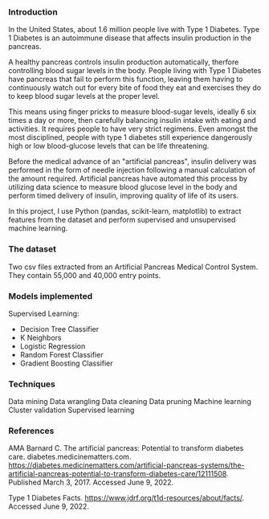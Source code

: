 ### Introduction
In the United States, about 1.6 million people live with Type 1 Diabetes. Type 1 Diabetes is an autoimmune disease that affects insulin production in the pancreas. 

A healthy pancreas controls insulin production automatically, therfore controlling blood sugar levels in the body. People living with Type 1 Diabetes have pancreas that fail to perform this function, leaving them having to continuously watch out for every bite of food they eat and exercises they do to keep blood sugar levels at the proper level.

This means using finger pricks to measure blood-sugar levels, ideally 6 six times a day or more, then carefully balancing insulin intake with eating and activities. It requires people to have very strict regimens. Even amongst the most disciplined, people with type 1 diabetes still experience dangerously high or low blood-glucose levels that can be life threatening.

Before the medical advance of an "artificial pancreas", insulin delivery was performed in the form of needle injection following a manual calculation of the amount required. Artificial pancreas have automated this process by utilizing data science to measure blood glucose level in the body and perform timed delivery of insulin, improving quality of life of its users.

In this project, I use Python (pandas, scikit-learn, matplotlib) to extract features from the dataset and perform supervised and unsupervised machine learning.

<!--- 
goals of the project...

project 1,2,3... 

result was..

conclusions...
--->

### The dataset
Two csv files extracted from an Artificial Pancreas Medical Control System. They contain 55,000 and 40,000 entry points.

### Models implemented
Supervised Learning: 
- Decision Tree Classifier
- K Neighbors
- Logistic Regression
- Random Forest Classifier
- Gradient Boosting Classifier

### Techniques 
Data mining
Data wrangling
Data cleaning
Data pruning
Machine learning
Cluster validation
Supervised learning

### References
AMA
Barnard C. The artificial pancreas: Potential to transform diabetes care. diabetes.medicinematters.com. https://diabetes.medicinematters.com/artificial-pancreas-systems/the-artificial-pancreas-potential-to-transform-diabetes-care/12111508. Published March 3, 2017. Accessed June 9, 2022. 

Type 1 Diabetes Facts. https://www.jdrf.org/t1d-resources/about/facts/. Accessed June 9, 2022.
